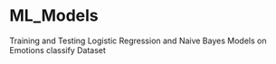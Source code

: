 # ML_Models
Training and Testing Logistic Regression and Naive Bayes Models on Emotions classify Dataset
